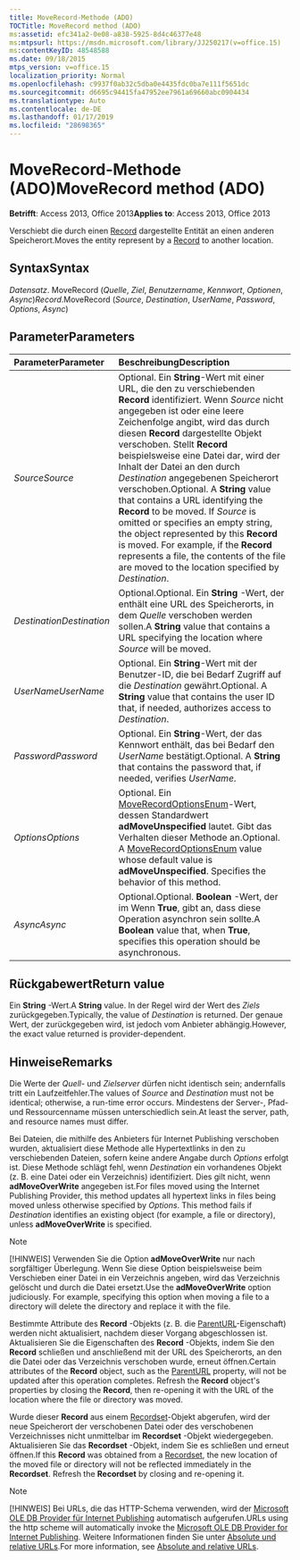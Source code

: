 ```yaml
---
title: MoveRecord-Methode (ADO)
TOCTitle: MoveRecord method (ADO)
ms:assetid: efc341a2-0e08-a838-5925-8d4c46377e48
ms:mtpsurl: https://msdn.microsoft.com/library/JJ250217(v=office.15)
ms:contentKeyID: 48548588
ms.date: 09/18/2015
mtps_version: v=office.15
localization_priority: Normal
ms.openlocfilehash: c9937f0ab32c5dba0e4435fdc0ba7e111f5651dc
ms.sourcegitcommit: d6695c94415fa47952ee7961a69660abc0904434
ms.translationtype: Auto
ms.contentlocale: de-DE
ms.lasthandoff: 01/17/2019
ms.locfileid: "28698365"
---
```

# <a name="moverecord-method-ado"></a><span data-ttu-id="b9f52-102">MoveRecord-Methode (ADO)</span><span class="sxs-lookup"><span data-stu-id="b9f52-102">MoveRecord method (ADO)</span></span>

<span data-ttu-id="b9f52-103">**Betrifft**: Access 2013, Office 2013</span><span class="sxs-lookup"><span data-stu-id="b9f52-103">**Applies to**: Access 2013, Office 2013</span></span>
 
<span data-ttu-id="b9f52-104">Verschiebt die durch einen [Record](record-object-ado.md) dargestellte Entität an einen anderen Speicherort.</span><span class="sxs-lookup"><span data-stu-id="b9f52-104">Moves the entity represent by a [Record](record-object-ado.md) to another location.</span></span>

## <a name="syntax"></a><span data-ttu-id="b9f52-105">Syntax</span><span class="sxs-lookup"><span data-stu-id="b9f52-105">Syntax</span></span>

<span data-ttu-id="b9f52-106">*Datensatz*. MoveRecord (*Quelle*, *Ziel*, *Benutzername*, *Kennwort*, *Optionen*, *Async*)</span><span class="sxs-lookup"><span data-stu-id="b9f52-106">*Record*.MoveRecord (*Source*, *Destination*, *UserName*, *Password*, *Options*, *Async*)</span></span>

## <a name="parameters"></a><span data-ttu-id="b9f52-107">Parameter</span><span class="sxs-lookup"><span data-stu-id="b9f52-107">Parameters</span></span>

|<span data-ttu-id="b9f52-108">Parameter</span><span class="sxs-lookup"><span data-stu-id="b9f52-108">Parameter</span></span>|<span data-ttu-id="b9f52-109">Beschreibung</span><span class="sxs-lookup"><span data-stu-id="b9f52-109">Description</span></span>|
|:--------|:----------|
|<span data-ttu-id="b9f52-110">*Source*</span><span class="sxs-lookup"><span data-stu-id="b9f52-110">*Source*</span></span> |<span data-ttu-id="b9f52-p101">Optional. Ein **String**-Wert mit einer URL, die den zu verschiebenden **Record** identifiziert. Wenn *Source* nicht angegeben ist oder eine leere Zeichenfolge angibt, wird das durch diesen **Record** dargestellte Objekt verschoben. Stellt **Record** beispielsweise eine Datei dar, wird der Inhalt der Datei an den durch *Destination* angegebenen Speicherort verschoben.</span><span class="sxs-lookup"><span data-stu-id="b9f52-p101">Optional. A **String** value that contains a URL identifying the **Record** to be moved. If *Source* is omitted or specifies an empty string, the object represented by this **Record** is moved. For example, if the **Record** represents a file, the contents of the file are moved to the location specified by *Destination*.</span></span>|
|<span data-ttu-id="b9f52-115">*Destination*</span><span class="sxs-lookup"><span data-stu-id="b9f52-115">*Destination*</span></span> |<span data-ttu-id="b9f52-116">Optional.</span><span class="sxs-lookup"><span data-stu-id="b9f52-116">Optional.</span></span> <span data-ttu-id="b9f52-117">Ein **String** -Wert, der enthält eine URL des Speicherorts, in dem *Quelle* verschoben werden sollen.</span><span class="sxs-lookup"><span data-stu-id="b9f52-117">A **String** value that contains a URL specifying the location where *Source* will be moved.</span></span>|
|<span data-ttu-id="b9f52-118">*UserName*</span><span class="sxs-lookup"><span data-stu-id="b9f52-118">*UserName*</span></span> |<span data-ttu-id="b9f52-p103">Optional. Ein **String**-Wert mit der Benutzer-ID, die bei Bedarf Zugriff auf die *Destination* gewährt.</span><span class="sxs-lookup"><span data-stu-id="b9f52-p103">Optional. A **String** value that contains the user ID that, if needed, authorizes access to *Destination*.</span></span>|
|<span data-ttu-id="b9f52-121">*Password*</span><span class="sxs-lookup"><span data-stu-id="b9f52-121">*Password*</span></span> |<span data-ttu-id="b9f52-p104">Optional. Ein **String**-Wert, der das Kennwort enthält, das bei Bedarf den *UserName* bestätigt.</span><span class="sxs-lookup"><span data-stu-id="b9f52-p104">Optional. A **String** that contains the password that, if needed, verifies *UserName*.</span></span>|
|<span data-ttu-id="b9f52-124">*Options*</span><span class="sxs-lookup"><span data-stu-id="b9f52-124">*Options*</span></span> |<span data-ttu-id="b9f52-p105">Optional. Ein [MoveRecordOptionsEnum](moverecordoptionsenum.md)-Wert, dessen Standardwert **adMoveUnspecified** lautet. Gibt das Verhalten dieser Methode an.</span><span class="sxs-lookup"><span data-stu-id="b9f52-p105">Optional. A [MoveRecordOptionsEnum](moverecordoptionsenum.md) value whose default value is **adMoveUnspecified**. Specifies the behavior of this method.</span></span>|
|<span data-ttu-id="b9f52-128">*Async*</span><span class="sxs-lookup"><span data-stu-id="b9f52-128">*Async*</span></span> |<span data-ttu-id="b9f52-129">Optional.</span><span class="sxs-lookup"><span data-stu-id="b9f52-129">Optional.</span></span> <span data-ttu-id="b9f52-130">**Boolean** -Wert, der im Wenn **True**, gibt an, dass diese Operation asynchron sein sollte.</span><span class="sxs-lookup"><span data-stu-id="b9f52-130">A **Boolean** value that, when **True**, specifies this operation should be asynchronous.</span></span>|

## <a name="return-value"></a><span data-ttu-id="b9f52-131">Rückgabewert</span><span class="sxs-lookup"><span data-stu-id="b9f52-131">Return value</span></span>

<span data-ttu-id="b9f52-132">Ein **String** -Wert.</span><span class="sxs-lookup"><span data-stu-id="b9f52-132">A **String** value.</span></span> <span data-ttu-id="b9f52-133">In der Regel wird der Wert des *Ziels* zurückgegeben.</span><span class="sxs-lookup"><span data-stu-id="b9f52-133">Typically, the value of *Destination* is returned.</span></span> <span data-ttu-id="b9f52-134">Der genaue Wert, der zurückgegeben wird, ist jedoch vom Anbieter abhängig.</span><span class="sxs-lookup"><span data-stu-id="b9f52-134">However, the exact value returned is provider-dependent.</span></span>

## <a name="remarks"></a><span data-ttu-id="b9f52-135">Hinweise</span><span class="sxs-lookup"><span data-stu-id="b9f52-135">Remarks</span></span>

<span data-ttu-id="b9f52-136">Die Werte der *Quell-* und *Zielserver* dürfen nicht identisch sein; andernfalls tritt ein Laufzeitfehler.</span><span class="sxs-lookup"><span data-stu-id="b9f52-136">The values of *Source* and *Destination* must not be identical; otherwise, a run-time error occurs.</span></span> <span data-ttu-id="b9f52-137">Mindestens der Server-, Pfad- und Ressourcenname müssen unterschiedlich sein.</span><span class="sxs-lookup"><span data-stu-id="b9f52-137">At least the server, path, and resource names must differ.</span></span>

<span data-ttu-id="b9f52-p109">Bei Dateien, die mithilfe des Anbieters für Internet Publishing verschoben wurden, aktualisiert diese Methode alle Hypertextlinks in den zu verschiebenden Dateien, sofern keine andere Angabe durch *Options* erfolgt ist. Diese Methode schlägt fehl, wenn *Destination* ein vorhandenes Objekt (z. B. eine Datei oder ein Verzeichnis) identifiziert. Dies gilt nicht, wenn **adMoveOverWrite** angegeben ist.</span><span class="sxs-lookup"><span data-stu-id="b9f52-p109">For files moved using the Internet Publishing Provider, this method updates all hypertext links in files being moved unless otherwise specified by *Options*. This method fails if *Destination* identifies an existing object (for example, a file or directory), unless **adMoveOverWrite** is specified.</span></span>

> [!NOTE]
> <span data-ttu-id="b9f52-p110">[!HINWEIS] Verwenden Sie die Option **adMoveOverWrite** nur nach sorgfältiger Überlegung. Wenn Sie diese Option beispielsweise beim Verschieben einer Datei in ein Verzeichnis angeben, wird das Verzeichnis gelöscht und durch die Datei ersetzt.</span><span class="sxs-lookup"><span data-stu-id="b9f52-p110">Use the **adMoveOverWrite** option judiciously. For example, specifying this option when moving a file to a directory will delete the directory and replace it with the file.</span></span>

<span data-ttu-id="b9f52-p111">Bestimmte Attribute des **Record** -Objekts (z. B. die [ParentURL](parenturl-property-ado.md)-Eigenschaft) werden nicht aktualisiert, nachdem dieser Vorgang abgeschlossen ist. Aktualisieren Sie die Eigenschaften des **Record** -Objekts, indem Sie den **Record** schließen und anschließend mit der URL des Speicherorts, an den die Datei oder das Verzeichnis verschoben wurde, erneut öffnen.</span><span class="sxs-lookup"><span data-stu-id="b9f52-p111">Certain attributes of the **Record** object, such as the [ParentURL](parenturl-property-ado.md) property, will not be updated after this operation completes. Refresh the **Record** object's properties by closing the **Record**, then re-opening it with the URL of the location where the file or directory was moved.</span></span>

<span data-ttu-id="b9f52-p112">Wurde dieser **Record** aus einem [Recordset](recordset-object-ado.md)-Objekt abgerufen, wird der neue Speicherort der verschobenen Datei oder des verschobenen Verzeichnisses nicht unmittelbar im **Recordset** -Objekt wiedergegeben. Aktualisieren Sie das **Recordset** -Objekt, indem Sie es schließen und erneut öffnen.</span><span class="sxs-lookup"><span data-stu-id="b9f52-p112">If this **Record** was obtained from a [Recordset](recordset-object-ado.md), the new location of the moved file or directory will not be reflected immediately in the **Recordset**. Refresh the **Recordset** by closing and re-opening it.</span></span>

> [!NOTE]
> <span data-ttu-id="b9f52-146">[!HINWEIS] Bei URLs, die das HTTP-Schema verwenden, wird der [Microsoft OLE DB Provider für Internet Publishing](microsoft-ole-db-provider-for-internet-publishing.md) automatisch aufgerufen.</span><span class="sxs-lookup"><span data-stu-id="b9f52-146">URLs using the http scheme will automatically invoke the [Microsoft OLE DB Provider for Internet Publishing](microsoft-ole-db-provider-for-internet-publishing.md).</span></span> <span data-ttu-id="b9f52-147">Weitere Informationen finden Sie unter [Absolute und relative URLs](absolute-and-relative-urls.md).</span><span class="sxs-lookup"><span data-stu-id="b9f52-147">For more information, see [Absolute and relative URLs](absolute-and-relative-urls.md).</span></span>


